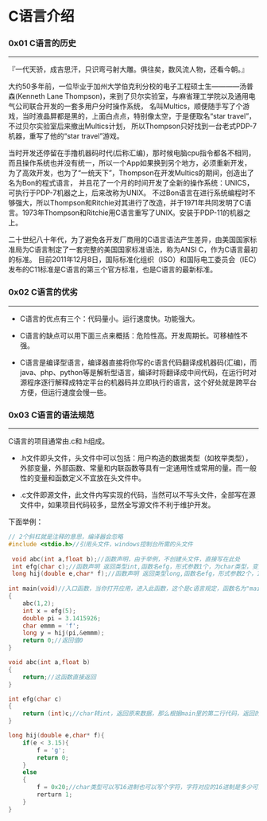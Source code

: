 # C语言介绍

### 0x01 C语言的历史
---
『一代天骄，成吉思汗，只识弯弓射大雕。俱往矣，数风流人物，还看今朝。』

大约50多年前，一位毕业于加州大学伯克利分校的电子工程硕士生————汤普森(Kenneth Lane Thompson)，来到了贝尔实验室，与麻省理工学院以及通用电气公司联合开发的一套多用户分时操作系统，
名叫Multics，顺便随手写了个游戏，当时液晶屏都是黑的，上面白点点，特别像太空，于是便取名“star travel”，不过贝尔实验室后来撤出Multics计划，
所以Thompson只好找到一台老式PDP-7机器，重写了他的“star travel”游戏。

当时开发还停留在手撸机器码时代(后称汇编)，那时候电脑cpu指令都各不相同，而且操作系统也并没有统一，所以一个App如果换到另个地方，必须重新开发，
为了高效开发，也为了“一统天下”，Thompson在开发Multics的期间，创造出了名为Bon的程式语言，
并且花了一个月的时间开发了全新的操作系统：UNICS，可执行于PDP-7机器之上，后来改称为UNIX。
不过Bon语言在进行系统编程时不够强大，所以Thompson和Ritchie对其进行了改造，并于1971年共同发明了C语言。1973年Thompson和Ritchie用C语言重写了UNIX。安装于PDP-11的机器之上。

二十世纪八十年代，为了避免各开发厂商用的C语言语法产生差异，由美国国家标准局为C语言制定了一套完整的美国国家标准语法，称为ANSI C，作为C语言最初的标准。 目前2011年12月8日，国际标准化组织（ISO）和国际电工委员会（IEC）发布的C11标准是C语言的第三个官方标准，也是C语言的最新标准。


### 0x02 C语言的优劣
---
- C语言的优点有三个：代码量小。运行速度快。功能强大。

- C语言的缺点可以用下面三点来概括：危险性高。开发周期长。可移植性不强。

- C语言是编译型语言，编译器直接将你写的c语言代码翻译成机器码(汇编)，而java、php、python等是解析型语言，编译时将翻译成中间代码，在运行时对源程序逐行解释成特定平台的机器码并立即执行的语言，这个好处就是跨平台方便，但运行速度会慢一些。


### 0x03 C语言的语法规范
---
C语言的项目通常由.c和.h组成。
- .h文件即头文件，头文件中可以包括：用户构造的数据类型（如枚举类型），外部变量，外部函数、常量和内联函数等具有一定通用性或常用的量。而一般性的变量和函数定义不宜放在头文件中。

- .c文件即源文件，此文件内写实现的代码，当然可以不写头文件，全部写在源文件中，如果项目代码较多，显然全写源文件不利于维护开发。

下面举例：
```c
// 2个斜杠就是注释的意思，编译器会忽略
#include <stdio.h>//引用头文件，windows控制台所需的头文件
 
 void abc(int a,float b);//函数声明，由于举例，不创建头文件，直接写在此处
 int efg(char c);//函数声明 返回类型int,函数名efg，形式参数1个，为char类型，变量名为c
 long hij(double e,char* f);//函数声明 返回类型long,函数名efg，形式参数2个，1、double类型，2、char指针类型
 
int main(void)//入口函数，当你打开应用，进入此函数，这个是c语言规定，函数名为"main"
{
	abc(1,2);
	int x = efg(5);
	double pi = 3.1415926;
	char emmm = 'f';
	long y = hij(pi,&emmm);
    return 0;//返回值0
}

void abc(int a,float b)
{
	return;//这函数直接返回
}

int efg(char c)
{
	return (int)c;//char转int，返回原来数据，那么根据main里的第二行代码，返回的就是5 (0x05)
}

long hij(double e,char* f){
	if(e < 3.15){
		f = 'g';
		return 0;
	}
	else
	{
		f = 0x20;//char类型可以写16进制也可以写个字符，字符对应的16进制是多少可查编码表
		rerturn 1;
	}
}

```


